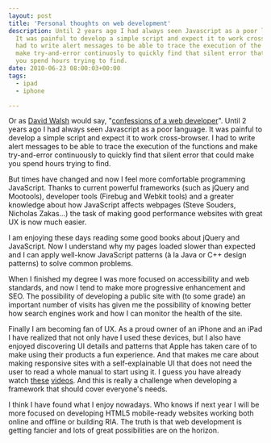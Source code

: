 ```yaml
---
layout: post
title: 'Personal thoughts on web development'
description: Until 2 years ago I had always seen Javascript as a poor language.
  It was painful to develop a simple script and expect it to work cross-browser. I
  had to write alert messages to be able to trace the execution of the functions and
  make try-and-error continuosly to quickly find that silent error that could make
  you spend hours trying to find.
date: 2010-06-23 08:00:03+00:00
tags:
  - ipad
  - iphone

---
```


Or as [David Walsh](http://davidwalsh.name) would say, "[confessions of a web developer](http://davidwalsh.name/confessions-viii)".  Until 2 years ago I had always seen Javascript as a poor language. It was painful to develop a simple script and expect it to work cross-browser. I had to write alert messages to be able to trace the execution of the functions and make try-and-error continuously to quickly find that silent error that could make you spend hours trying to find.

But times have changed and now I feel more comfortable programming JavaScript. Thanks to current powerful frameworks (such as jQuery and Mootools), developer tools (Firebug and Webkit tools) and a greater knowledge about how JavaScript affects webpages (Steve Souders, Nicholas Zakas...) the task of making good performance websites with great UX is now much easier.

I am enjoying these days reading some good books about jQuery and JavaScript. Now I understand why my pages loaded slower than expected and I can apply well-know JavaScript patterns (à la Java or C++ design patterns) to solve common problems.

When I finished my degree I was more focused on accessibility and web standards, and now I tend to make more progressive enhancement and SEO. The possibility of developing a public site with (to some grade) an important number of visits has given me the possibility of knowing better how search engines work and how I can monitor the health of the site.

Finally I am becoming fan of UX. As a proud owner of an iPhone and an iPad I have realized that not only have I used these devices, but I also have enjoyed discovering UI details and patterns that Apple has taken care of to make using their products a fun experience. And that makes me care about making responsive sites with a self-explainable UI that does not need the user to read a whole manual to start using it. I guess you have already watch [these](http://www.youtube.com/watch?v=XrVt2ZcrWUY) [videos](http://www.youtube.com/watch?v=pT4EbM7dCMs). And this is really a challenge when developing a framework that should cover everyone's needs.

I think I have found what I enjoy nowadays. Who knows if next year I will be more focused on developing HTML5 mobile-ready websites working both online and offline or building RIA. The truth is that web development is getting fancier and lots of great possibilities are on the horizon.
